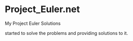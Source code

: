 # Project_Euler.net

My Project Euler Solutions

started to solve the problems and providing solutions to it.
